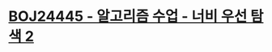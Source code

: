 # [BOJ24445 - 알고리즘 수업 - 너비 우선 탐색 2](https://www.acmicpc.net/problem/24445)
<!--tags: bfs, graph, sorting, traversal-->
